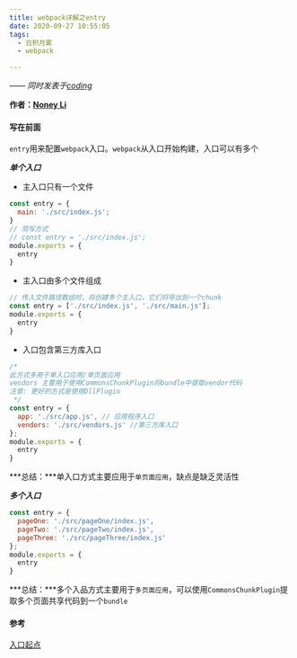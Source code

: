 ```yaml
---
title: webpack详解之entry
date: 2020-09-27 10:55:05
tags:
  - 日积月累
  - webpack

---
```


[Noney Li]: https://github.com/noney/ "noneyli"

*—— 同时发表于[coding](http://0kv30q.coding-pages.com/)*

__作者：[Noney Li]__

#### 写在前面

`entry`用来配置`webpack`入口。`webpack`从入口开始构建，入口可以有多个

***单个入口***

- 主入口只有一个文件

```javascript
const entry = {
  main: './src/index.js';
}
// 简写方式
// const entry = './src/index.js';
module.exports = {
  entry
}
```

<!-- more -->

- 主入口由多个文件组成

```javascript
// 传入文件路径数组时，将创建多个主入口，它们将导出到一个chunk
const entry = ['./src/index.js', './src/main.js'];
module.exports = {
  entry
}
```

- 入口包含第三方库入口

```javascript
/*
此方式多用于单入口应用/单页面应用
vendors 主要用于使用CommonsChunkPlugin将bundle中提取vendor代码
注意: 更好的方式是使用DllPlugin
 */
const entry = {
  app: './src/app.js', // 应用程序入口
  vendors: './src/vendors.js' //第三方库入口
};
module.exports = {
  entry
}
```

***总结：***单入口方式主要应用于`单页面应用`，缺点是缺乏灵活性

***多个入口***

```javascript
const entry = {
  pageOne: './src/pageOne/index.js',
  pageTwo: './src/pageTwo/index.js',
  pageThree: './src/pageThree/index.js'
};
module.exports = {
  entry
}
```

***总结：***多个入品方式主要用于`多页面应用`，可以使用`CommonsChunkPlugin`提取多个页面共享代码到一个`bundle`

#### 参考

[入口起点](https://www.webpackjs.com/concepts/entry-points/)